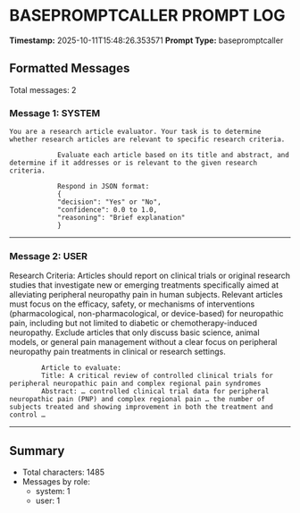 # BASEPROMPTCALLER PROMPT LOG
**Timestamp:** 2025-10-11T15:48:26.353571
**Prompt Type:** basepromptcaller

## Formatted Messages
Total messages: 2

### Message 1: SYSTEM

```
You are a research article evaluator. Your task is to determine whether research articles are relevant to specific research criteria.

            Evaluate each article based on its title and abstract, and determine if it addresses or is relevant to the given research criteria.

            Respond in JSON format:
            {
            "decision": "Yes" or "No",
            "confidence": 0.0 to 1.0,
            "reasoning": "Brief explanation"
            }
```

---

### Message 2: USER

Research Criteria: Articles should report on clinical trials or original research studies that investigate new or emerging treatments specifically aimed at alleviating peripheral neuropathy pain in human subjects. Relevant articles must focus on the efficacy, safety, or mechanisms of interventions (pharmacological, non-pharmacological, or device-based) for neuropathic pain, including but not limited to diabetic or chemotherapy-induced neuropathy. Exclude articles that only discuss basic science, animal models, or general pain management without a clear focus on peripheral neuropathy pain treatments in clinical or research settings.

            Article to evaluate:
            Title: A critical review of controlled clinical trials for peripheral neuropathic pain and complex regional pain syndromes
            Abstract: … controlled clinical trial data for peripheral neuropathic pain (PNP) and complex regional pain … the number of subjects treated and showing improvement in both the treatment and control …

---

## Summary
- Total characters: 1485
- Messages by role:
  - system: 1
  - user: 1